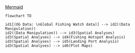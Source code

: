 [Mermaid](https://mermaid-js.github.io/mermaid/#/)


``` mermaid
flowchart TD

id1[(OG Data: \nGlobal Fishing Watch data)] --> id2((Data Manipulation))
id2((Data Manipulation)) --> id3(Spatial Analyses)
id3(Spatial Analyses) --> id4(Fishing Hotspot Analysis)
id3(Spatial Analyses) --> id5(Landing Port Analysis)
id3(Spatial Analyses) --> id6(Plot Maps)



```
